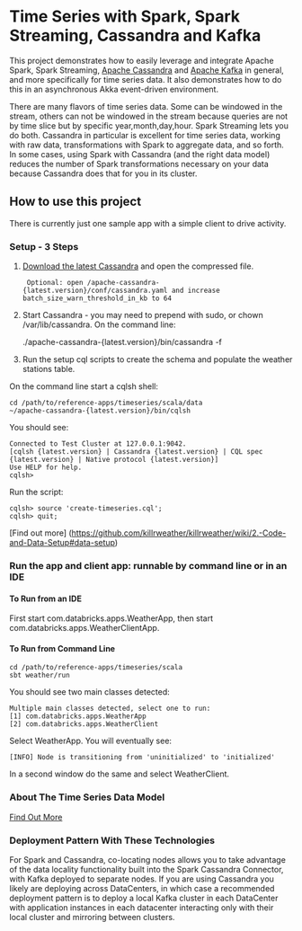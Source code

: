 # Time Series with Spark, Spark Streaming, Cassandra and Kafka

This project demonstrates how to easily leverage and integrate Apache Spark, Spark Streaming, [Apache Cassandra](http://cassandra.apache.org)
and [Apache Kafka](http://kafka.apache.org) in general, and more specifically for time series data. It also
demonstrates how to do this in an asynchronous Akka event-driven environment.

There are many flavors of time series data. Some can be windowed in the stream, others can not be windowed in the stream
because queries are not by time slice but by specific year,month,day,hour. Spark Streaming lets you do both.
Cassandra in particular is excellent for time series data, working with raw data, transformations with Spark to aggregate data,
and so forth. In some cases, using Spark with Cassandra (and the right data model) reduces the number of Spark
transformations necessary on your data because Cassandra does that for you in its cluster.

## How to use this project

There is currently just one sample app with a simple client to drive activity.

### Setup - 3 Steps
1. [Download the latest Cassandra](http://cassandra.apache.org/download/) and open the compressed file.

        Optional: open /apache-cassandra-{latest.version}/conf/cassandra.yaml and increase batch_size_warn_threshold_in_kb to 64

2. Start Cassandra - you may need to prepend with sudo, or chown /var/lib/cassandra. On the command line:


    ./apache-cassandra-{latest.version}/bin/cassandra -f

3. Run the setup cql scripts to create the schema and populate the weather stations table.

On the command line start a cqlsh shell:

    cd /path/to/reference-apps/timeseries/scala/data
    ~/apache-cassandra-{latest.version}/bin/cqlsh

You should see:

    Connected to Test Cluster at 127.0.0.1:9042.
    [cqlsh {latest.version} | Cassandra {latest.version} | CQL spec {latest.version} | Native protocol {latest.version}]
    Use HELP for help.
    cqlsh>

Run the script:

    cqlsh> source 'create-timeseries.cql';
    cqlsh> quit;

[Find out more] (https://github.com/killrweather/killrweather/wiki/2.-Code-and-Data-Setup#data-setup)

### Run the app and client app: runnable by command line or in an IDE
#### To Run from an IDE
First start com.databricks.apps.WeatherApp, then start com.databricks.apps.WeatherClientApp.

#### To Run from Command Line

    cd /path/to/reference-apps/timeseries/scala
    sbt weather/run

You should see two main classes detected:

    Multiple main classes detected, select one to run:
    [1] com.databricks.apps.WeatherApp
    [2] com.databricks.apps.WeatherClient

Select WeatherApp. You will eventually see:

    [INFO] Node is transitioning from 'uninitialized' to 'initialized'

In a second window do the same and select WeatherClient.

### About The Time Series Data Model
[Find Out More](https://github.com/killrweather/killrweather/wiki/4.-Time-Series-Data-Model)

### Deployment Pattern With These Technologies
For Spark and Cassandra, co-locating nodes allows you to take advantage of the data locality functionality built into the
Spark Cassandra Connector, with Kafka deployed to separate nodes. If you are using Cassandra you likely are deploying across
DataCenters, in which case a recommended deployment pattern is to
deploy a local Kafka cluster in each DataCenter with application instances in each datacenter interacting only with their
local cluster and mirroring between clusters.
